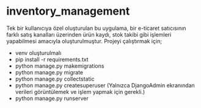 # inventory_management

Tek bir kullanıcıya özel oluşturulan bu uygulama, bir e-ticaret satıcısının  farklı satış kanalları üzerinden ürün kaydı, stok takibi  gibi işlemleri yapabilmesi amacıyla oluşturulmuştur.
Projeyi çalıştırmak için;
* venv oluşturulmalı
* pip install -r requirements.txt
* python manage.py makemigrations
* python manage.py migrate
* python manage.py collectstatic
* python manage.py createsuperuser (Yalnızca DjangoAdmin ekranından verileri görüntülemek ve işlem yapmak için gerekli.)
* python manage.py runserver
